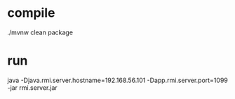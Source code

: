 # compile
./mvnw clean package

# run
java -Djava.rmi.server.hostname=192.168.56.101 -Dapp.rmi.server.port=1099 -jar rmi.server.jar
